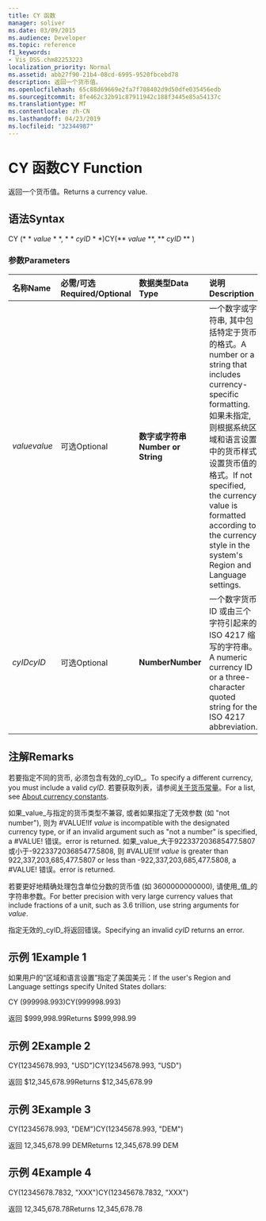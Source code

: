 ```yaml
---
title: CY 函数
manager: soliver
ms.date: 03/09/2015
ms.audience: Developer
ms.topic: reference
f1_keywords:
- Vis_DSS.chm82253223
localization_priority: Normal
ms.assetid: abb27f90-21b4-08cd-6995-9520fbcebd78
description: 返回一个货币值。
ms.openlocfilehash: 65c88d69669e2fa7f708402d9d50dfe035456edb
ms.sourcegitcommit: 8fe462c32b91c87911942c188f3445e85a54137c
ms.translationtype: MT
ms.contentlocale: zh-CN
ms.lasthandoff: 04/23/2019
ms.locfileid: "32344987"
---
```

# <a name="cy-function"></a><span data-ttu-id="3ce4f-103">CY 函数</span><span class="sxs-lookup"><span data-stu-id="3ce4f-103">CY Function</span></span>

<span data-ttu-id="3ce4f-104">返回一个货币值。</span><span class="sxs-lookup"><span data-stu-id="3ce4f-104">Returns a currency value.</span></span>
  
## <a name="syntax"></a><span data-ttu-id="3ce4f-105">语法</span><span class="sxs-lookup"><span data-stu-id="3ce4f-105">Syntax</span></span>

<span data-ttu-id="3ce4f-106">CY (\* \* *value* \* \*, \* \* *cyID* \* \*)</span><span class="sxs-lookup"><span data-stu-id="3ce4f-106">CY(\*\* *value* \*\*, \*\* *cyID* \*\* )</span></span> 
  
### <a name="parameters"></a><span data-ttu-id="3ce4f-107">参数</span><span class="sxs-lookup"><span data-stu-id="3ce4f-107">Parameters</span></span>

|<span data-ttu-id="3ce4f-108">**名称**</span><span class="sxs-lookup"><span data-stu-id="3ce4f-108">**Name**</span></span>|<span data-ttu-id="3ce4f-109">**必需/可选**</span><span class="sxs-lookup"><span data-stu-id="3ce4f-109">**Required/Optional**</span></span>|<span data-ttu-id="3ce4f-110">**数据类型**</span><span class="sxs-lookup"><span data-stu-id="3ce4f-110">**Data Type**</span></span>|<span data-ttu-id="3ce4f-111">**说明**</span><span class="sxs-lookup"><span data-stu-id="3ce4f-111">**Description**</span></span>|
|:-----|:-----|:-----|:-----|
| <span data-ttu-id="3ce4f-112">_value_</span><span class="sxs-lookup"><span data-stu-id="3ce4f-112">_value_</span></span> <br/> |<span data-ttu-id="3ce4f-113">可选</span><span class="sxs-lookup"><span data-stu-id="3ce4f-113">Optional</span></span>  <br/> |<span data-ttu-id="3ce4f-114">**数字或字符串**</span><span class="sxs-lookup"><span data-stu-id="3ce4f-114">**Number or String**</span></span> <br/> |<span data-ttu-id="3ce4f-115">一个数字或字符串, 其中包括特定于货币的格式。</span><span class="sxs-lookup"><span data-stu-id="3ce4f-115">A number or a string that includes currency-specific formatting.</span></span> <span data-ttu-id="3ce4f-116">如果未指定, 则根据系统区域和语言设置中的货币样式设置货币值的格式。</span><span class="sxs-lookup"><span data-stu-id="3ce4f-116">If not specified, the currency value is formatted according to the currency style in the system's Region and Language settings.</span></span>  <br/> |
| <span data-ttu-id="3ce4f-117">_cyID_</span><span class="sxs-lookup"><span data-stu-id="3ce4f-117">_cyID_</span></span> <br/> |<span data-ttu-id="3ce4f-118">可选</span><span class="sxs-lookup"><span data-stu-id="3ce4f-118">Optional</span></span>  <br/> |<span data-ttu-id="3ce4f-119">**Number**</span><span class="sxs-lookup"><span data-stu-id="3ce4f-119">**Number**</span></span> <br/> |<span data-ttu-id="3ce4f-120">一个数字货币 ID 或由三个字符引起来的 ISO 4217 缩写的字符串。</span><span class="sxs-lookup"><span data-stu-id="3ce4f-120">A numeric currency ID or a three-character quoted string for the ISO 4217 abbreviation.</span></span>  <br/> |
   
## <a name="remarks"></a><span data-ttu-id="3ce4f-121">注解</span><span class="sxs-lookup"><span data-stu-id="3ce4f-121">Remarks</span></span>

<span data-ttu-id="3ce4f-122">若要指定不同的货币, 必须包含有效的_cyID_。</span><span class="sxs-lookup"><span data-stu-id="3ce4f-122">To specify a different currency, you must include a valid  _cyID_.</span></span> <span data-ttu-id="3ce4f-123">若要获取列表，请参阅[关于货币常量](about-currency-constants.md)。</span><span class="sxs-lookup"><span data-stu-id="3ce4f-123">For a list, see [About currency constants](about-currency-constants.md).</span></span>
  
<span data-ttu-id="3ce4f-124">如果_value_与指定的货币类型不兼容, 或者如果指定了无效参数 (如 "not number"), 则为 #VALUE!</span><span class="sxs-lookup"><span data-stu-id="3ce4f-124">If  _value_ is incompatible with the designated currency type, or if an invalid argument such as "not a number" is specified, a #VALUE!</span></span> <span data-ttu-id="3ce4f-125">错误。</span><span class="sxs-lookup"><span data-stu-id="3ce4f-125">error is returned.</span></span> <span data-ttu-id="3ce4f-126">如果_value_大于922337203685477.5807 或小于-922337203685477.5808, 则 #VALUE!</span><span class="sxs-lookup"><span data-stu-id="3ce4f-126">If  _value_ is greater than 922,337,203,685,477.5807 or less than -922,337,203,685,477.5808, a #VALUE!</span></span> <span data-ttu-id="3ce4f-127">错误。</span><span class="sxs-lookup"><span data-stu-id="3ce4f-127">error is returned.</span></span> 
  
<span data-ttu-id="3ce4f-128">若要更好地精确处理包含单位分数的货币值 (如 3600000000000), 请使用_值_的字符串参数。</span><span class="sxs-lookup"><span data-stu-id="3ce4f-128">For better precision with very large currency values that include fractions of a unit, such as 3.6 trillion, use string arguments for  _value_.</span></span>
  
<span data-ttu-id="3ce4f-129">指定无效的_cyID_将返回错误。</span><span class="sxs-lookup"><span data-stu-id="3ce4f-129">Specifying an invalid  _cyID_ returns an error.</span></span> 
  
## <a name="example-1"></a><span data-ttu-id="3ce4f-130">示例 1</span><span class="sxs-lookup"><span data-stu-id="3ce4f-130">Example 1</span></span>

<span data-ttu-id="3ce4f-131">如果用户的“区域和语言设置”指定了美国美元：</span><span class="sxs-lookup"><span data-stu-id="3ce4f-131">If the user's Region and Language settings specify United States dollars:</span></span>
  
<span data-ttu-id="3ce4f-132">CY (999998.993)</span><span class="sxs-lookup"><span data-stu-id="3ce4f-132">CY(999998.993)</span></span>
  
<span data-ttu-id="3ce4f-133">返回 $999,998.99</span><span class="sxs-lookup"><span data-stu-id="3ce4f-133">Returns $999,998.99</span></span>
  
## <a name="example-2"></a><span data-ttu-id="3ce4f-134">示例 2</span><span class="sxs-lookup"><span data-stu-id="3ce4f-134">Example 2</span></span>

<span data-ttu-id="3ce4f-135">CY(12345678.993, "USD")</span><span class="sxs-lookup"><span data-stu-id="3ce4f-135">CY(12345678.993, "USD")</span></span>
  
<span data-ttu-id="3ce4f-136">返回 $12,345,678.99</span><span class="sxs-lookup"><span data-stu-id="3ce4f-136">Returns $12,345,678.99</span></span>
  
## <a name="example-3"></a><span data-ttu-id="3ce4f-137">示例 3</span><span class="sxs-lookup"><span data-stu-id="3ce4f-137">Example 3</span></span>

<span data-ttu-id="3ce4f-138">CY(12345678.993, "DEM")</span><span class="sxs-lookup"><span data-stu-id="3ce4f-138">CY(12345678.993, "DEM")</span></span>
  
<span data-ttu-id="3ce4f-139">返回 12,345,678.99 DEM</span><span class="sxs-lookup"><span data-stu-id="3ce4f-139">Returns 12,345,678.99 DEM</span></span>
  
## <a name="example-4"></a><span data-ttu-id="3ce4f-140">示例 4</span><span class="sxs-lookup"><span data-stu-id="3ce4f-140">Example 4</span></span>

<span data-ttu-id="3ce4f-141">CY(12345678.7832, "XXX")</span><span class="sxs-lookup"><span data-stu-id="3ce4f-141">CY(12345678.7832, "XXX")</span></span>
  
<span data-ttu-id="3ce4f-142">返回 12,345,678.78</span><span class="sxs-lookup"><span data-stu-id="3ce4f-142">Returns 12,345,678.78</span></span>
  

